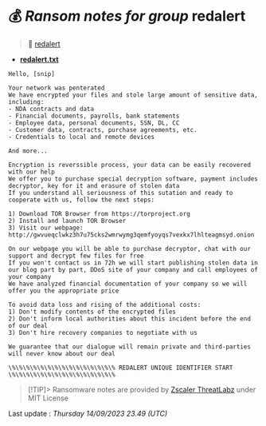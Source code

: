 # 💰 _Ransom notes for group_ redalert
> 🔗 [redalert](group/redalert)
* **[redalert.txt](https://ransomware.live/ransomware_notes/redalert/redalert.txt)**

```
Hello, [snip]

Your network was penterated
We have encrypted your files and stole large amount of sensitive data, including:
- NDA contracts and data
- Financial documents, payrolls, bank statements
- Employee data, personal documents, SSN, DL, CC
- Customer data, contracts, purchase agreements, etc.
- Credentials to local and remote devices

And more...

Encryption is reverssible process, your data can be easily recovered with our help
We offer you to purchase special decryption software, payment includes decryptor, key for it and erasure of stolen data
If you understand all seriousness of this sutation and ready to cooperate with us, follow the next steps:

1) Download TOR Browser from https://torproject.org
2) Install and launch TOR Browser
3) Visit our webpage: http://gwvueqclwkz3h7u75cks2wmrwymg3qemfyoyqs7vexkx7lhlteagmsyd.onion

On our webpage you will be able to purchase decryptor, chat with our support and decrypt few files for free
If you won't contact us in 72h we will start publishing stolen data in our blog part by part, DDoS site of your company and call employees of your company
We have analyzed financial documentation of your company so we will offer you the appropriate price

To avoid data loss and rising of the additional costs:
1) Don't modify contents of the encrypted files
2) Don't inform local authorities about this incident before the end of our deal
3) Don't hire recovery companies to negotiate with us

We guarantee that our dialogue will remain private and third-parties will never know about our deal

\%\%\%\%\%\%\%\%\%\%\%\%\%\%\% REDALERT UNIQUE IDENTIFIER START \%\%\%\%\%\%\%\%\%\%\%\%\%\%\%

```


> [!TIP]> Ransomware notes are provided by [Zscaler ThreatLabz](https://github.com/threatlabz/ransomware_notes) under MIT License
> 




Last update : _Thursday 14/09/2023 23.49 (UTC)_

